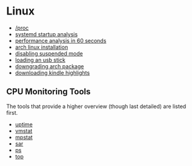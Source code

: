# Linux

- [/proc](linux/proc.md)
- [systemd startup analysis](linux/systemd_startup_analysis.md)
- [performance analysis in 60 seconds](linux/perf_analysis_in_60_sec.md)
- [arch linux installation](linux/arch_linux_installation.md)
- [disabling suspended mode](linux/disabling_suspended_mode.md)
- [loading an usb stick](linux/loading_an_usb_stick.md)
- [downgrading arch package](linux/downgrading_arch_package.md)
- [downloading kindle highlights](linux/downloading_kindle_highlights.md)

## CPU Monitoring Tools

The tools that provide a higher overview (though last detailed) are listed
first.

- [uptime](linux/cpu_monitoring_tools/uptime.md)
- [vmstat](linux/cpu_monitoring_tools/vmstat.md)
- [mpstat](linux/cpu_monitoring_tools/mpstat.md)
- [sar](linux/cpu_monitoring_tools/sar.md)
- [ps](linux/cpu_monitoring_tools/ps.md)
- [top](linux/cpu_monitoring_tools/top.md)
